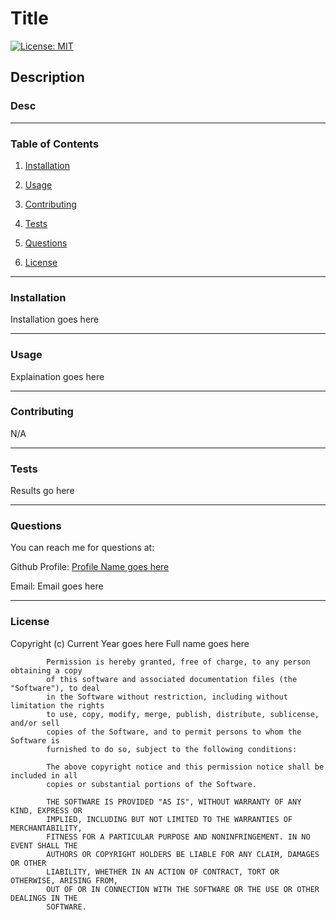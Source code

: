 # Title


[![License: MIT](https://img.shields.io/badge/License-MIT-yellow.svg)](https://opensource.org/licenses/MIT)


## Description


### Desc

____________________________________________

### Table of Contents

1. [Installation](#installation)

2. [Usage](#usage)

3. [Contributing](#contributing)

4. [Tests](#tests)

5. [Questions](#questions)

6. [License](#license)

____________________________________________

### Installation
 
Installation goes here <br>
 
____________________________________________

### Usage
 
Explaination goes here <br>

____________________________________________
 
### Contributing
 
N/A <br>

____________________________________________
 
### Tests
 
Results go here <br>

____________________________________________
 
### Questions

You can reach me for questions at:
 
Github Profile: <a href="Profile Link goes here">Profile Name goes here</a>

Email: Email goes here
____________________________________________
 
### License
 
Copyright (c) Current Year goes here Full name goes here
        
            Permission is hereby granted, free of charge, to any person obtaining a copy
            of this software and associated documentation files (the "Software"), to deal
            in the Software without restriction, including without limitation the rights
            to use, copy, modify, merge, publish, distribute, sublicense, and/or sell
            copies of the Software, and to permit persons to whom the Software is
            furnished to do so, subject to the following conditions:
        
            The above copyright notice and this permission notice shall be included in all
            copies or substantial portions of the Software.
        
            THE SOFTWARE IS PROVIDED "AS IS", WITHOUT WARRANTY OF ANY KIND, EXPRESS OR
            IMPLIED, INCLUDING BUT NOT LIMITED TO THE WARRANTIES OF MERCHANTABILITY,
            FITNESS FOR A PARTICULAR PURPOSE AND NONINFRINGEMENT. IN NO EVENT SHALL THE
            AUTHORS OR COPYRIGHT HOLDERS BE LIABLE FOR ANY CLAIM, DAMAGES OR OTHER
            LIABILITY, WHETHER IN AN ACTION OF CONTRACT, TORT OR OTHERWISE, ARISING FROM,
            OUT OF OR IN CONNECTION WITH THE SOFTWARE OR THE USE OR OTHER DEALINGS IN THE
            SOFTWARE.
